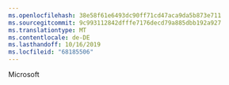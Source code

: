 ```yaml
---
ms.openlocfilehash: 38e58f61e6493dc90ff71cd47aca9da5b873e711
ms.sourcegitcommit: 9c993112842dfffe7176decd79a885dbb192a927
ms.translationtype: MT
ms.contentlocale: de-DE
ms.lasthandoff: 10/16/2019
ms.locfileid: "68185506"
---
```

Microsoft
